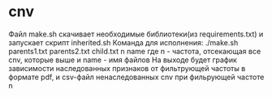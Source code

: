 # cnv
Файл make.sh скачивает необходимые библиотеки(из requirements.txt) и запускает скрипт inherited.sh
Команда для исполнения: ./make.sh parents1.txt parents2.txt child.txt n name
где n - частота, отсекающая все cnv, которые выше и name - имя файлов
На выходе будет график зависимости наследованных признаков от фильтрующей частоты в формате pdf, и csv-файл ненаследованных cnv при фильрующей частоте n
